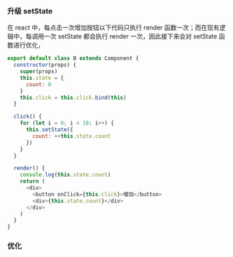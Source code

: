
### 升级 setState

在 react 中，每点击一次增加按钮以下代码只执行 render 函数一次；而在现有逻辑中，每调用一次 setState 都会执行 render 一次，因此接下来会对 setState 函数进行优化，

```js
export default class B extends Component {
  constructor(props) {
    super(props)
    this.state = {
      count: 0
    }
    this.click = this.click.bind(this)
  }

  click() {
    for (let i = 0; i < 10; i++) {
      this.setState({
        count: ++this.state.count
      })
    }
  }

  render() {
    console.log(this.state.count)
    return (
      <div>
        <button onClick={this.click}>增加</button>
        <div>{this.state.count}</div>
      </div>
    )
  }
}
```

### 优化

